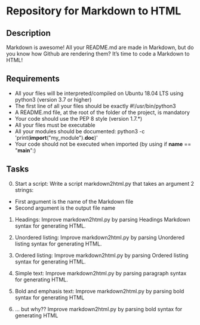 # Repository for Markdown to HTML

## Description

Markdown is awesome! All your README.md are made in Markdown, but do you know how Github are rendering them? It’s time to code a Markdown to HTML!

## Requirements

- All your files will be interpreted/compiled on Ubuntu 18.04 LTS using python3 (version 3.7 or higher)
- The first line of all your files should be exactly #!/usr/bin/python3
- A README.md file, at the root of the folder of the project, is mandatory
- Your code should use the PEP 8 style (version 1.7.\*)
- All your files must be executable
- All your modules should be documented: python3 -c 'print(**import**("my_module").**doc**)'
- Your code should not be executed when imported (by using if **name** == "**main**":)

## Tasks

0. Start a script:
   Write a script markdown2html.py that takes an argument 2 strings:

- First argument is the name of the Markdown file
- Second argument is the output file name

1. Headings:
   Improve markdown2html.py by parsing Headings Markdown syntax for generating HTML.

2. Unordered listing:
   Improve markdown2html.py by parsing Unordered listing syntax for generating HTML.

3. Ordered listing:
   Improve markdown2html.py by parsing Ordered listing syntax for generating HTML.

4. Simple text:
   Improve markdown2html.py by parsing paragraph syntax for generating HTML.

5. Bold and emphasis text:
   Improve markdown2html.py by parsing bold syntax for generating HTML

6. ... but why??
   Improve markdown2html.py by parsing bold syntax for generating HTML
